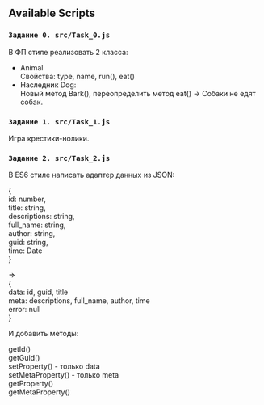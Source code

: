 
## Available Scripts

### `Задание 0. src/Task_0.js`

В ФП стиле реализовать 2 класса:<br>
+ Animal<br>
Свойства: type, name, run(), eat()<br>
+ Наследник Dog:<br>
Новый метод Bark(),  переопределить метод eat() -> Собаки не едят собак.<br>

### `Задание 1. src/Task_1.js`
Игра крестики-нолики.

### `Задание 2. src/Task_2.js`
В ES6 стиле написать адаптер данных из JSON:

{<br>id: number,<br> 
title: string,<br>
 descriptions: string,<br>
  full_name: string,<br>
   author: string,<br>
    guid: string,<br> 
    time: Date<br>}<br>

=> 
<br>
{<br>
data: id, guid, title<br>
meta: descriptions, full_name, author, time<br>
error: null<br>
}<br>

И добавить методы:<br>

getId()<br>
getGuid()<br>
setProperty() - только data<br>
setMetaProperty() - только meta<br>
getProperty()<br>
getMetaProperty()<br>

 

